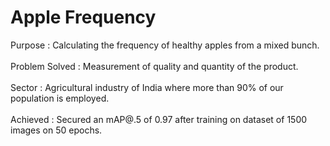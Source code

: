 # Apple Frequency
Purpose : Calculating the frequency of healthy apples from a mixed bunch. <br /> <br />
Problem Solved : Measurement of quality and quantity of the product. <br /> <br />
Sector : Agricultural industry of India where more than 90% of our population is employed. <br /> <br />
Achieved : Secured an mAP@.5 of 0.97 after training on dataset of 1500 images on 50 epochs. <br /> <br />
